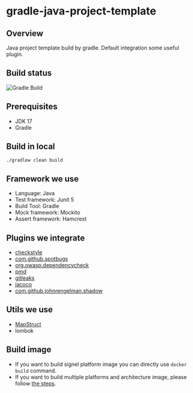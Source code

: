 # gradle-java-project-template

## Overview

Java project template build by gradle. Default integration some useful plugin.

## Build status

![Gradle Build](https://github.com/csmervyn/gradle-java-project-template/actions/workflows/gradle.yml/badge.svg)

## Prerequisites

- JDK 17
- Gradle

## Build in local

```shell
./gradlew clean build
```

## Framework we use

- Language: Java
- Test framework: Junit 5
- Build Tool: Gradle
- Mock framework: Mockito
- Assert framework: Hamcrest

## Plugins we integrate

- [checkstyle](./documents/plugins-we-integrate.md#checkstyle)
- [com.github.spotbugs](./documents/plugins-we-integrate.md#spotbugs)
- [org.owasp.dependencycheck](./documents/plugins-we-integrate.md#dependencycheck)
- [pmd](./documents/plugins-we-integrate.md#pmd)
- [gitleaks](./documents/plugins-we-integrate.md#gitleaks)
- [jacoco](./documents/plugins-we-integrate.md#Jacoco)
- [com.github.johnrengelman.shadow](./documents/plugins-we-integrate.md#shadow)

## Utils we use
- [MapStruct](./documents/utils-we-use.md#MapStruct)
- lombok

## Build image
- If you want to build signel platform image you can directly use `docker build` command.
- If you want to build multiple platforms and architecture image, please follow [the steps](./documents/build-multiple-platforms-and-architectures-image.md).




